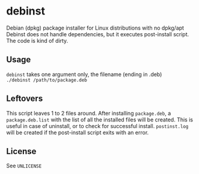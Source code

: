 # debinst
Debian (dpkg) package installer for Linux distributions with no dpkg/apt  
Debinst does not handle dependencies, but it executes post-install script. 
The code is kind of dirty.

## Usage
`debinst` takes one argument only, the filename (ending in .deb)  
`./debinst /path/to/package.deb`

## Leftovers
This script leaves 1 to 2 files around.
After installing `package.deb`, a `package.deb.list` with the list of all the installed files will be created.
This is useful in case of uninstall, or to check for successful install. 
`postinst.log` will be created if the post-install script exits with an error. 

## License
See `UNLICENSE`
